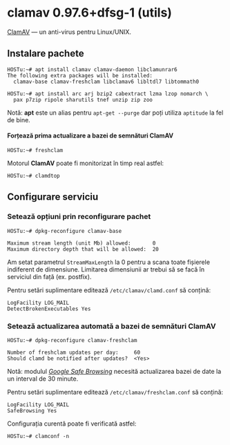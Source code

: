 clamav 0.97.6+dfsg-1 (utils)
============================

[ClamAV][acasă] — un anti-virus pentru Linux/UNIX.

[acasă]: http://www.clamav.net/


Instalare pachete
-----------------

    HOSTu:~# apt install clamav clamav-daemon libclamunrar6
    The following extra packages will be installed:
      clamav-base clamav-freshclam libclamav6 libltdl7 libtommath0

    HOSTu:~# apt install arc arj bzip2 cabextract lzma lzop nomarch \
      pax p7zip ripole sharutils tnef unzip zip zoo

Notă: **apt** este un alias pentru `apt-get --purge` dar poți utiliza `aptitude` la fel de bine.

#### Forțează prima actualizare a bazei de semnături ClamAV

    HOSTu:~# freshclam

Motorul **ClamAV** poate fi monitorizat în timp real astfel:

    HOSTu:~# clamdtop


Configurare serviciu
--------------------

### Setează opțiuni prin reconfigurare pachet

    HOSTu:~# dpkg-reconfigure clamav-base

    Maximum stream length (unit Mb) allowed:       0
    Maximum directory depth that will be allowed:  20

Am setat parametrul `StreamMaxLength` la 0 pentru a scana toate fișierele indiferent de dimensiune.
Limitarea dimensiunii ar trebui să se facă în serviciul din față (ex. postfix).

Pentru setări suplimentare editează `/etc/clamav/clamd.conf` să conțină:

    LogFacility LOG_MAIL
    DetectBrokenExecutables Yes

### Setează actualizarea automată a bazei de semnături ClamAV

    HOSTu:~# dpkg-reconfigure clamav-freshclam

    Number of freshclam updates per day:     60
    Should clamd be notified after updates?	 <Yes>

Notă: modulul [*Google Safe Browsing*][safebrowsing] necesită actualizarea bazei de date la un interval de 30 minute.

[safebrowsing]: http://www.clamav.net/lang/en/faq/faq-safebrowsing/

Pentru setări suplimentare editează `/etc/clamav/freshclam.conf` să conțină:

    LogFacility LOG_MAIL
    SafeBrowsing Yes

Configurația curentă poate fi verificată astfel:

    HOSTu:~# clamconf -n
